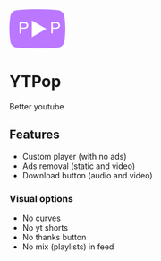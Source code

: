 <img src="favicon.png" alt="drawing" width="100">

# YTPop
Better youtube
## Features
- Custom player (with no ads)
- Ads removal (static and video)
- Download button (audio and video)
### Visual options
- No curves
- No yt shorts
- No thanks button
- No mix (playlists) in feed
